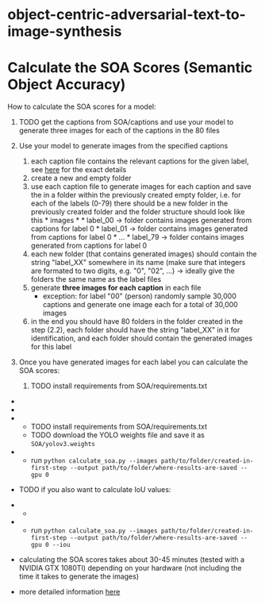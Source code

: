 # object-centric-adversarial-text-to-image-synthesis

# Calculate the SOA Scores (Semantic Object Accuracy)

How to calculate the SOA scores for a model:

1. TODO get the captions from SOA/captions and use your model to generate three images for each of the captions in the 80 files

2. Use your model to generate images from the specified captions

    1. each caption file contains the relevant captions for the given label, see [here](SOA/README.md) for the exact details
    2. create a new and empty folder 
    3. use each caption file to generate images for each caption and save the in a folder within the previously created empty folder, i.e. for each of the labels (0-79) there should be a new folder in the previously created folder and the folder structure should look like this
              * images
             * * label_00 -> folder contains images generated from captions for label 0
               * label_01 -> folder contains images generated from captions for label 0
               * ...
               * label_79 -> folder contains images generated from captions for label 0
    4. each new folder (that contains generated images) should contain the string "label_XX" somewhere in its name (make sure that integers are formated to two digits, e.g. "0", "02", ...) -> ideally give the folders the same name as the label files
    5. generate **three images for each caption** in each file
       * exception: for label "00" (person) randomly sample 30,000 captions and generate one image each for a total of 30,000 images
    6. in the end you should have 80 folders in the folder created in the step (2.2), each folder should have the string "label_XX" in it for identification, and each folder should contain the generated images for this label

3. Once you have generated images for each label you can calculate the SOA scores:
    1. TODO install requirements from SOA/requirements.txt
    

* 

* 
* * TODO install requirements from SOA/requirements.txt
  * TODO download the YOLO weights file and save it as ``SOA/yolov3.weights``
* * run ``python calculate_soa.py --images path/to/folder/created-in-first-step --output path/to/folder/where-results-are-saved --gpu 0``
* TODO if you also want to calculate IoU values:
* * 
* * run ``python calculate_soa.py --images path/to/folder/created-in-first-step --output path/to/folder/where-results-are-saved --gpu 0 --iou``
* calculating the SOA scores takes about 30-45 minutes (tested with a NVIDIA GTX 1080TI) depending on your hardware (not including the time it takes to generate the images)
* more detailed information [here](SOA/README.md)
